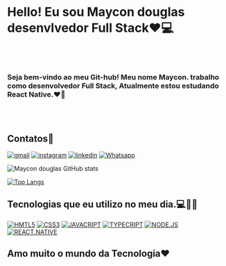 # Hello! Eu sou Maycon douglas desenvlvedor Full Stack❤️💻

<br>
</br>


### Seja bem-vindo ao meu Git-hub!  Meu nome Maycon. trabalho como desenvolvedor Full Stack, Atualmente estou estudando React Native.❤️📱
<br>
</br>

## Contatos📩

[![gmail](https://img.shields.io/badge/Gmail-D14836?style=for-the-badge&logo=gmail&logoColor=white)](https://mail.google.com/mail/u/1/#inbox)
[![instagram](https://img.shields.io/badge/Instagram-E4405F?style=for-the-badge&logo=instagram&logoColor=white)](https://www.instagram.com/maycon_d2003/)
[![linkedin](https://img.shields.io/badge/LinkedIn-0077B5?style=for-the-badge&logo=linkedin&logoColor=white)](https://www.linkedin.com/in/maycon-douglas-62265426b/)
[![Whatsapp](https://img.shields.io/badge/WhatsApp-25D366?style=for-the-badge&logo=whatsapp&logoColor=white)](https://www.linkedin.com/in/maycon-douglas-62265426b/)


![Maycon douglas GitHub stats](https://github-readme-stats.vercel.app/api?username=ketsgamer&show_icons=true&theme=transparent)



[![Top Langs](https://github-readme-stats.vercel.app/api/top-langs/?username=ketsgamer&layout=donut)](https://github.com/anuraghazra/github-readme-stats)

## Tecnologias que eu utilizo no meu dia.💻👨‍💻
[![HMTL5](https://img.shields.io/badge/HTML5-E34F26?style=for-the-badge&logo=html5&logoColor=white)]()
[![CSS3](https://img.shields.io/badge/CSS3-1572B6?style=for-the-badge&logo=css3&logoColor=white)]()
[![JAVACRIPT](https://img.shields.io/badge/JavaScript-F7DF1E?style=for-the-badge&logo=javascript&logoColor=black)]()
[![TYPECRIPT](https://img.shields.io/badge/TypeScript-007ACC?style=for-the-badge&logo=typescript&logoColor=white)]()
[![NODE.JS](https://img.shields.io/badge/Node.js-43853D?style=for-the-badge&logo=node.js&logoColor=white)]()
[![REACT.NATIVE](https://img.shields.io/badge/React-20232A?style=for-the-badge&logo=react&logoColor=61DAFB)]()
<br>

## Amo muito o mundo da Tecnologia❤️


